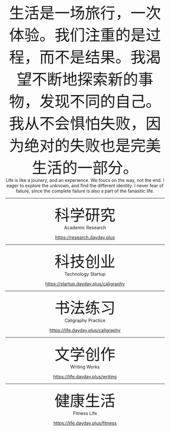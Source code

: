 <center> <font size=40>生活是一场旅行，一次体验。我们注重的是过程，而不是结果。我渴望不断地探索新的事物，发现不同的自己。我从不会惧怕失败，因为绝对的失败也是完美生活的一部分。</font>  </center>

<center> Life is like a jounery, and an experience. We foucs on the way, not the end. I eager to explore the unknown, and find the different identity. I never fear of failure, since the complete failure is also a part of the fanasitic life. </center>

---

<center> <font size=72>科学研究</font>  </center>

<center> Academic Research </center>

<p style="text-align: center"><a href="https://research.dayday.plus">https://research.dayday.plus</a></p>

---

<center> <font size=72>科技创业 </font>  </center>

<center> Technology Startup </center>

<p style="text-align: center"><a href="https://startup.dayday.plus/">https://startup.dayday.plus/caligraphy</a></p>

---

<center> <font size=72>书法练习 </font>  </center>

<center> Caligraphy Practice </center>

<p style="text-align: center"><a href="https://life.dayday.plus/caligraphy">https://life.dayday.plus/caligraphy</a></p>

---

<center> <font size=72>文学创作 </font>  </center>

<center> Writing Works </center>

<p style="text-align: center"><a href="https://life.dayday.plus/writing">https://life.dayday.plus/writing</a></p>

---

<center> <font size=72>健康生活 </font>  </center>

<center> Fitness Life </center>

<p style="text-align: center"><a href="https://life.dayday.plus/fitness">https://life.dayday.plus/fitness</a></p>
